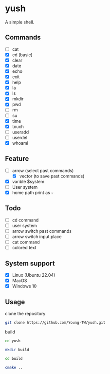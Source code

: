 # yush

A simple shell.  

## Commands

- [ ] cat
- [x] cd (basic)
- [x] clear
- [x] date
- [x] echo
- [x] exit
- [x] help
- [x] la
- [x] ls
- [x] mkdir
- [x] pwd
- [ ] rm
- [ ] su
- [x] time
- [x] touch
- [ ] useradd
- [ ] userdel
- [x] whoami

## Feature

- [ ] arrow (select past commands)
    - [x] vector (to save past commands)
- [x] varible $system
- [ ] User system
- [x] home path print as `~`

## Todo

- [ ] cd command
- [ ] user system
- [ ] arrow switch past commands
- [ ] arrow switch input place
- [ ] cat command
- [ ] colored text

## System support

- [x] Linux (Ubuntu 22.04)
- [x] MacOS
- [x] Windows 10

## Usage

clone the repository  

```sh
git clone https://github.com/Young-TW/yush.git
```

build  

```sh
cd yush

mkdir build

cd build

cmake ..
```